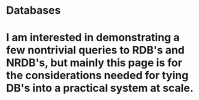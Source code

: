 # Databases

# I am interested in demonstrating a few nontrivial queries to RDB's and NRDB's, but mainly this page is for the considerations needed for tying DB's into a practical system at scale.

